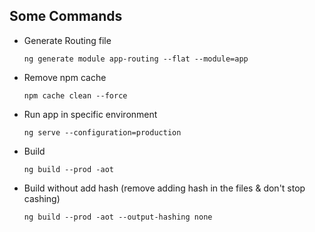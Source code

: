 ## Some Commands
* Generate Routing file

      ng generate module app-routing --flat --module=app

* Remove npm cache

      npm cache clean --force

* Run app in specific environment

      ng serve --configuration=production

* Build

      ng build --prod -aot

* Build without add hash (remove adding hash in the files & don't stop cashing)

      ng build --prod -aot --output-hashing none


